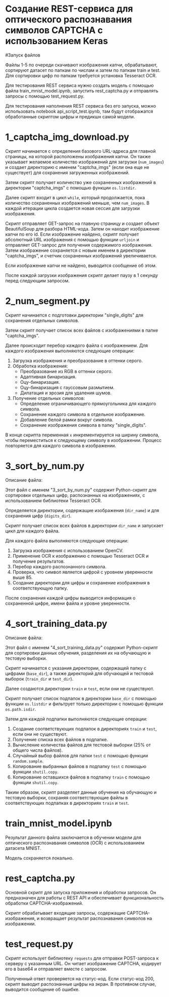 # Создание REST-сервиса для оптического распознавания символов CAPTCHA с использованием Keras

#Запуск файлов

Файлы 1-5 по очереди скачивают изображения капчи, обрабатывают, сортируют датасет по папкам по числам и затем по папкам train и test. Для сортировки цифр по папкам требуется установка Tesseract OCR. 

Для тестирования REST сервиса нужно создать модель с помощью файла train_mnist_model.ipynb, запустить rest_captcha.py и отправлять запросы с помощью test_request.py.

Для тестирования наполнения REST сервиса без его запуска, можно использовать notebook api_script_test.ipynb, там будут отображатся обработанные скриптом цифры и предикшн самой модели.

# 1_captcha_img_download.py

Скрипт начинается с определения базового URL-адреса для главной страницы, на которой расположены изображения капчи. Он также указывает желаемое количество изображений для загрузки (`num_images`) и создает директорию с именем "captcha_imgs" (если она еще не существует) для сохранения загруженных изображений.

Затем скрипт получает количество уже сохраненных изображений в директории "captcha_imgs" с помощью функции `os.listdir`.

Далее скрипт входит в цикл `while`, который продолжается, пока количество сохраненных изображений меньше, чем `num_images`. В каждой итерации цикла создается новая сессия для загрузки изображения.

Скрипт отправляет GET-запрос на главную страницу и создает объект BeautifulSoup для разбора HTML-кода. Затем он находит изображение капчи по его id. Если изображение найдено, скрипт получает абсолютный URL изображения с помощью функции `urljoin` и отправляет GET-запрос для получения содержимого изображения. Затем изображение сохраняется с новым именем в директории "captcha_imgs", и счетчик сохраненных изображений увеличивается.

Если изображение капчи не найдено, выводится сообщение об этом.

После каждой загрузки изображения скрипт делает паузу в 1 секунду перед следующим запросом.

# 2_num_segment.py

Скрипт начинается с подготовки директории "single_digits" для сохранения отдельных символов.

Затем скрипт получает список всех файлов с изображениями в папке "captcha_imgs".

Далее происходит перебор каждого файла с изображением. Для каждого изображения выполняются следующие операции:

1. Загрузка изображения и преобразование в оттенки серого.
2. Обработка изображения:
   - Преобразование из RGB в оттенки серого.
   - Адаптивная бинаризация.
   - Оцу-бинаризация.
   - Оцу-бинаризация с гауссовым размытием.
   - Дилатация и эрозия для удаления шумов.
3. Получение отдельных символов:
   - Определение ограничивающего прямоугольника для каждого символа.
   - Сохранение каждого символа в отдельное изображение.
   - Добавление белой рамки вокруг символа.
   - Сохранение изображения символа в папку "single_digits".

В конце скрипта переменная `x` инкрементируется на ширину символа, чтобы переместиться к следующему символу в изображении. Процесс повторяется для каждого символа в изображении.

# 3_sort_by_num.py

Описание файла:

Этот файл с именем "3_sort_by_num.py" содержит Python-скрипт для сортировки отдельных цифр, распознанных на изображениях, с использованием библиотеки Tesseract OCR. 

Определяется директории, содержащие изображения (`dir_name`) и для сохранения цифр (`digits_dir`).

Скрипт получает список всех файлов в директории `dir_name` и запускает цикл для каждого файла.

Для каждого файла выполняются следующие операции:

1. Загрузка изображения с использованием OpenCV.
2. Применение OCR к изображению с помощью Tesseract OCR и получение результатов.
3. Перебор каждого распознанного символа.
4. Проверка, что символ является цифрой с уровнем уверенности выше 85.
5. Создание директории для цифры и сохранение изображения в соответствующую папку.

После сохранения каждой цифры выводится информация о сохраненной цифре, имени файла и уровне уверенности.

# 4_sort_training_data.py

Описание файла:

Этот файл с именем "4_sort_training_data.py" содержит Python-скрипт для сортировки данных обучения, разделения их на обучающую и тестовую выборки.

Скрипт начинается с указания директории, содержащей папку с цифрами (`base_dir`), а также директорий для обучающей и тестовой выборок (`train_dir` и `test_dir`).

Далее создаются директории `train` и `test`, если они не существуют.

Скрипт получает список подпапок в директории `base_dir` с помощью функции `os.listdir` и фильтрует только директории с помощью функции `os.path.isdir`.

Затем для каждой подпапки выполняются следующие операции:

1. Создание соответствующих подпапок в директориях `train` и `test`, если они не существуют.
2. Получение списка всех файлов в подпапке.
3. Вычисление количества файлов для тестовой выборки (25% от общего числа файлов).
4. Случайный выбор файлов для папки `test` с помощью функции `random.sample`.
5. Копирование выбранных файлов в подпапку `test` с помощью функции `shutil.copy`.
6. Копирование оставшихся файлов в подпапку `train` с помощью функции `shutil.copy`.

Таким образом, скрипт разделяет данные обучения на обучающую и тестовую выборки, сохраняя соответствующие файлы в соответствующих подпапках в директориях `train` и `test`.

# train_mnist_model.ipynb

Результат данного файла заключается в обучении модели для оптического распознавания символов (OCR) с использованием датасета MNIST.

Модель сохраняется локально.

# rest_captcha.py

Основной скрипт для запуска приложения и обработки запросов. Он предназначен для работы с REST API и обеспечивает функциональность обработки CAPTCHA-изображений.

Скрипт обрабатывает входящие запросы, содержащие CAPTCHA-изображения, и возвращает результат распознавания символов на изображении.

# test_request.py

Скрипт использует библиотеку `requests` для отправки POST-запроса к серверу с указанным URL. Он читает изображение CAPTCHA, кодирует его в base64 и отправляет вместе с запросом.

Полученный ответ проверяется на статус-код. Если статус-код 200, скрипт выводит распознанные цифры на экран. В противном случае, выводится сообщение об ошибке.








